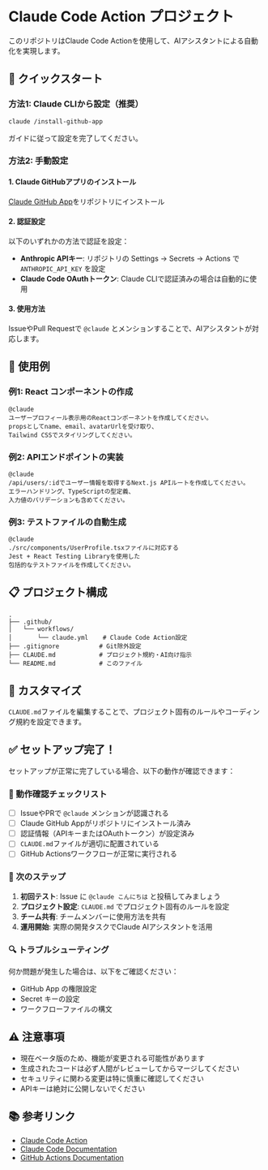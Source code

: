 # Claude Code Action プロジェクト

このリポジトリはClaude Code Actionを使用して、AIアシスタントによる自動化を実現します。

## 🚀 クイックスタート

### 方法1: Claude CLIから設定（推奨）
```bash
claude /install-github-app
```
ガイドに従って設定を完了してください。

### 方法2: 手動設定

#### 1. Claude GitHubアプリのインストール
[Claude GitHub App](https://github.com/apps/claude-ai)をリポジトリにインストール

#### 2. 認証設定
以下のいずれかの方法で認証を設定：
- **Anthropic APIキー**: リポジトリの Settings → Secrets → Actions で `ANTHROPIC_API_KEY` を設定
- **Claude Code OAuthトークン**: Claude CLIで認証済みの場合は自動的に使用

#### 3. 使用方法
IssueやPull Requestで `@claude` とメンションすることで、AIアシスタントが対応します。

## 💬 使用例

### 例1: React コンポーネントの作成
```
@claude 
ユーザープロフィール表示用のReactコンポーネントを作成してください。
propsとしてname、email、avatarUrlを受け取り、
Tailwind CSSでスタイリングしてください。
```

### 例2: APIエンドポイントの実装
```
@claude 
/api/users/:idでユーザー情報を取得するNext.js APIルートを作成してください。
エラーハンドリング、TypeScriptの型定義、
入力値のバリデーションも含めてください。
```

### 例3: テストファイルの自動生成
```
@claude 
./src/components/UserProfile.tsxファイルに対応する
Jest + React Testing Libraryを使用した
包括的なテストファイルを作成してください。
```

## 📋 プロジェクト構成

```
.
├── .github/
│   └── workflows/
│       └── claude.yml    # Claude Code Action設定
├── .gitignore           # Git除外設定
├── CLAUDE.md            # プロジェクト規約・AI向け指示
└── README.md            # このファイル
```

## 🔧 カスタマイズ

`CLAUDE.md`ファイルを編集することで、プロジェクト固有のルールやコーディング規約を設定できます。

## ✅ セットアップ完了！

セットアップが正常に完了している場合、以下の動作が確認できます：

### 🎯 動作確認チェックリスト
- [ ] IssueやPRで `@claude` メンションが認識される
- [ ] Claude GitHub Appがリポジトリにインストール済み
- [ ] 認証情報（APIキーまたはOAuthトークン）が設定済み
- [ ] `CLAUDE.md`ファイルが適切に配置されている
- [ ] GitHub Actionsワークフローが正常に実行される

### 🚀 次のステップ
1. **初回テスト**: Issue に `@claude こんにちは` と投稿してみましょう
2. **プロジェクト設定**: `CLAUDE.md` でプロジェクト固有のルールを設定
3. **チーム共有**: チームメンバーに使用方法を共有
4. **運用開始**: 実際の開発タスクでClaude AIアシスタントを活用

### 🔍 トラブルシューティング
何か問題が発生した場合は、以下をご確認ください：
- GitHub App の権限設定
- Secret キーの設定
- ワークフローファイルの構文

## ⚠️ 注意事項

- 現在ベータ版のため、機能が変更される可能性があります
- 生成されたコードは必ず人間がレビューしてからマージしてください
- セキュリティに関わる変更は特に慎重に確認してください
- APIキーは絶対に公開しないでください

## 📚 参考リンク

- [Claude Code Action](https://github.com/anthropics/claude-code-action)
- [Claude Code Documentation](https://docs.anthropic.com/en/docs/claude-code)
- [GitHub Actions Documentation](https://docs.github.com/en/actions)